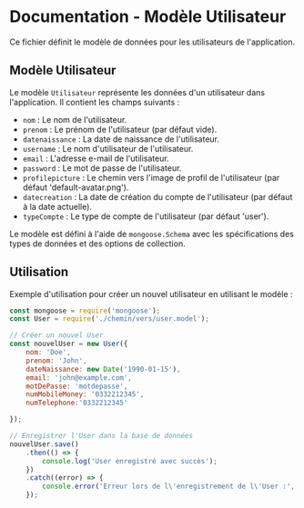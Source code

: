 # Documentation - Modèle Utilisateur

Ce fichier définit le modèle de données pour les utilisateurs de l'application.

## Modèle Utilisateur

Le modèle `Utilisateur` représente les données d'un utilisateur dans l'application. Il contient les champs suivants :

- `nom` : Le nom de l'utilisateur.
- `prenom` : Le prénom de l'utilisateur (par défaut vide).
- `datenaissance` : La date de naissance de l'utilisateur.
- `username` : Le nom d'utilisateur de l'utilisateur.
- `email` : L'adresse e-mail de l'utilisateur.
- `password` : Le mot de passe de l'utilisateur.
- `profilepicture` : Le chemin vers l'image de profil de l'utilisateur (par défaut 'default-avatar.png').
- `datecreation` : La date de création du compte de l'utilisateur (par défaut à la date actuelle).
- `typeCompte` : Le type de compte de l'utilisateur (par défaut 'user').

Le modèle est défini à l'aide de `mongoose.Schema` avec les spécifications des types de données et des options de collection.

## Utilisation

Exemple d'utilisation pour créer un nouvel utilisateur en utilisant le modèle :

```javascript
const mongoose = require('mongoose');
const User = require('./chemin/vers/user.model');

// Créer un nouvel User
const nouvelUser = new User({
    nom: 'Doe',
    prenom: 'John',
    dateNaissance: new Date('1990-01-15'),
    email: 'john@example.com',
    motDePasse: 'motdepasse',
    numMobileMoney: '0332212345',
    numTelephone:'0332212345'

});

// Enregistrer l'User dans la base de données
nouvelUser.save()
    .then(() => {
        console.log('User enregistré avec succès');
    })
    .catch((error) => {
        console.error('Erreur lors de l\'enregistrement de l\'User :', error);
    });
```
